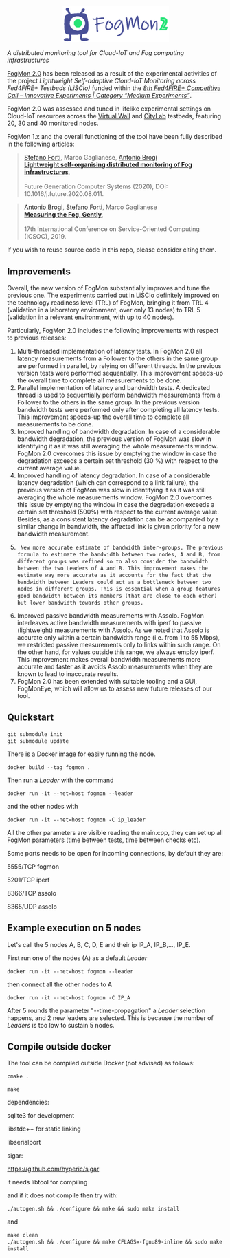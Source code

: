 <center>
<img src="https://github.com/di-unipi-socc/FogMon/blob/liscio-2.0/img/logofogmon.png?raw=true" alt="Home Screen" width="250" />
</center>

*A distributed monitoring tool for Cloud-IoT and Fog computing infrastructures*

[FogMon 2.0](https://github.com/di-unipi-socc/FogMon/tree/liscio-2.0) has been released as a result of the experimental activities of the project *Lightweight Self-adaptive Cloud-IoT Monitoring across Fed4FIRE+ Testbeds (LiSCIo)* funded within the [*8th Fed4FIRE+ Competitive Call – Innovative Experiments | Category “Medium Experiments”*](https://www.fed4fire.eu/news/discover-the-8th-open-call-winners/). 

FogMon 2.0 was assessed and tuned in lifelike experimental settings on Cloud-IoT resources across the [Virtual Wall](https://www.fed4fire.eu/testbeds/virtual-wall/) and [CityLab](https://www.fed4fire.eu/testbeds/citylab/) testbeds, featuring 20, 30 and 40 monitored nodes.

FogMon 1.x and the overall functioning of the tool have been fully described in the following articles:

> [Stefano Forti](http://pages.di.unipi.it/forti), Marco Gaglianese, [Antonio Brogi](http://pages.di.unipi.it/brogi) <br>
> [**Lightweight self-organising distributed monitoring of Fog infrastructures**](https://doi.org/10.1016/j.future.2020.08.011), <br>	
> Future Generation Computer Systems (2020), DOI: 10.1016/j.future.2020.08.011. 

> [Antonio Brogi](http://pages.di.unipi.it/brogi), [Stefano Forti](http://pages.di.unipi.it/forti), Marco Gaglianese <br>
> [**Measuring the Fog, Gently**](https://doi.org/10.1007/978-3-030-33702-5_40), <br>	
> 17th International Conference on Service-Oriented Computing (ICSOC), 2019. 

If you wish to reuse source code in this repo, please consider citing them.

## Improvements

Overall, the new version of FogMon substantially improves and tune the previous one. The experiments carried out in LiSCIo definitely improved on the technology readiness level (TRL) of FogMon, bringing it from TRL 4 (validation in a laboratory environment, over only 13 nodes) to TRL 5 (validation in a relevant environment, with up to 40 nodes).

Particularly, FogMon 2.0 includes the following improvements with respect to previous releases:

1.	Multi-threaded implementation of latency tests. In FogMon 2.0 all latency measurements from a Follower to the others in the same group are performed in parallel, by relying on different threads. In the previous version tests were performed sequentially. This improvement speeds-up the overall time to complete all measurements to be done.
2.	Parallel implementation of latency and bandwidth tests. A dedicated thread is used to sequentially perform bandwidth measurements from a Follower to the others in the same group. In the previous version bandwidth tests were performed only after completing all latency tests. This improvement speeds-up the overall time to complete all measurements to be done.
3.	Improved handling of bandwidth degradation. In case of a considerable bandwidth degradation, the previous version of FogMon was slow in identifying it as it was still averaging the whole measurements window. FogMon 2.0 overcomes this issue by emptying the window in case the degradation exceeds a certain set threshold (30 %) with respect to the current average value. 
4.	Improved handling of latency degradation. In case of a considerable latency degradation (which can correspond to a link failure), the previous version of FogMon was slow in identifying it as it was still averaging the whole measurements window. FogMon 2.0 overcomes this issue by emptying the window in case the degradation exceeds a certain set threshold (500%) with respect to the current average value. Besides, as a consistent latency degradation can be accompanied by a similar change in bandwidth, the affected link is given priority for a new bandwidth measurement. 
5.		New more accurate estimate of bandwidth inter-groups. The previous formula to estimate the bandwidth between two nodes, A and B, from different groups was refined so to also consider the bandwidth between the two Leaders of A and B. This improvement makes the estimate way more accurate as it accounts for the fact that the bandwidth between Leaders could act as a bottleneck between two nodes in different groups. This is essential when a group features good bandwidth between its members (that are close to each other) but lower bandwidth towards other groups.
6.	Improved passive bandwidth measurements with Assolo. FogMon interleaves active bandwidth measurements with iperf to passive (lightweight) measurements with Assolo. As we noted that Assolo is accurate only within a certain bandwidth range (i.e. from 1 to 55 Mbps), we restricted passive measurements only to links within such range. On the other hand, for values outside this range, we always employ iperf. This improvement makes overall bandwidth measurements more accurate and faster as it avoids Assolo measurements when they are known to lead to inaccurate results. 
7.	FogMon 2.0 has been extended with suitable tooling and a GUI, FogMonEye, which will allow us to assess new future releases of our tool.


## Quickstart
```
git submodule init
git submodule update
```

There is a Docker image for easily running the node.

```
docker build --tag fogmon .
```

Then run a _Leader_ with the command
```
docker run -it --net=host fogmon --leader
```
and the other nodes with
```
docker run -it --net=host fogmon -C ip_leader
```
All the other parameters are visible reading the main.cpp, they can set up all FogMon parameters (time between tests, time between checks etc).

Some ports needs to be open for incoming connections, by default they are:

5555/TCP fogmon

5201/TCP iperf

8366/TCP assolo

8365/UDP assolo

## Example execution on 5 nodes
Let's call the 5 nodes A, B, C, D, E and their ip IP_A, IP_B,..., IP_E.

First run one of the nodes (A) as a default _Leader_
```
docker run -it --net=host fogmon --leader
```
then connect all the other nodes to A
```
docker run -it --net=host fogmon -C IP_A
```
After 5 rounds the parameter "--time-propagation" a _Leader_ selection happens, and 2 new leaders are selected. This is because the number of _Leaders_ is too low to sustain 5 nodes.


## Compile outside docker

The tool can be compiled outside Docker (not advised) as follows:

```
cmake .
```
```
make
```
dependencies:

sqlite3 for development

libstdc++ for static linking

libserialport

sigar:

https://github.com/hyperic/sigar

it needs libtool for compiling

and if it does not compile then try with:
```
./autogen.sh && ./configure && make && sudo make install
```
and
```
make clean
./autogen.sh && ./configure && make CFLAGS=-fgnu89-inline && sudo make install
```
